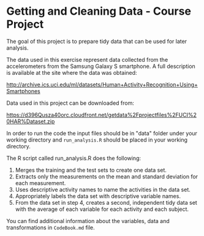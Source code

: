 # Getting and Cleaning Data - Course Project


The goal of this project is to prepare tidy data that can be used for later analysis.

The data used in this exercise represent data collected from the accelerometers from 
the Samsung Galaxy S smartphone. A full description is available at the site where the
data was obtained:

http://archive.ics.uci.edu/ml/datasets/Human+Activity+Recognition+Using+Smartphones


Data used in this project can be downloaded from:

https://d396Qusza40orc.cloudfront.net/getdata%2Fprojectfiles%2FUCI%20HAR%Dataset.zip


In order to run the code the input files should be in "data" folder under your working directory
and `run_analysis.R` should be placed in your working directory.

The R script called run_analysis.R does the following:
1. Merges the training and the test sets to create one data set.
2. Extracts only the measurements on the mean and standard deviation for each measurement.
3. Uses descriptive activity names to name the activities in the data set.
4. Appropriately labels the data set with descriptive variable names.
5. From the data set in step 4, creates a second, independent tidy data set with the average of
each variable for each activity and each subject.


You can find additional information about the variables, data and transformations in `CodeBook.md` 
file.
